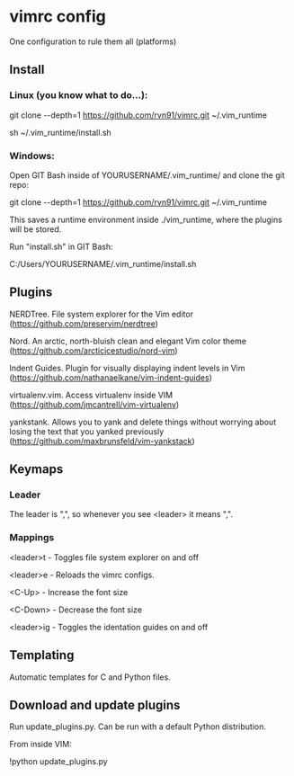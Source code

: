 # vimrc config
One configuration to rule them all (platforms)

## Install
### Linux (you know what to do...):
git clone --depth=1 https://github.com/rvn91/vimrc.git ~/.vim_runtime

sh ~/.vim_runtime/install.sh

### Windows:
Open GIT Bash inside of YOURUSERNAME/.vim_runtime/ and clone the git repo:

git clone --depth=1 https://github.com/rvn91/vimrc.git ~/.vim_runtime

This saves a runtime environment inside ./vim_runtime, where the plugins will be stored.

Run "install.sh" in GIT Bash: 

C:/Users/YOURUSERNAME/.vim_runtime/install.sh

## Plugins
NERDTree. File system explorer for the Vim editor (https://github.com/preservim/nerdtree)

Nord. An arctic, north-bluish clean and elegant Vim color theme (https://github.com/arcticicestudio/nord-vim)

Indent Guides. Plugin for visually displaying indent levels in Vim (https://github.com/nathanaelkane/vim-indent-guides)

virtualenv.vim. Access virtualenv inside VIM (https://github.com/jmcantrell/vim-virtualenv)

yankstank. Allows you to yank and delete things without worrying about losing the text that you yanked previously (https://github.com/maxbrunsfeld/vim-yankstack)

## Keymaps
### Leader
The leader is ",", so whenever you see \<leader\> it means ",".

### Mappings
\<leader\>t - Toggles file system explorer on and off

\<leader\>e - Reloads the vimrc configs.

\<C-Up\> - Increase the font size

\<C-Down\> - Decrease the font size

\<leader\>ig - Toggles the identation guides on and off

## Templating
Automatic templates for C and Python files.

## Download and update plugins
Run update_plugins.py. Can be run with a default Python distribution.

From inside VIM:

!python update_plugins.py
